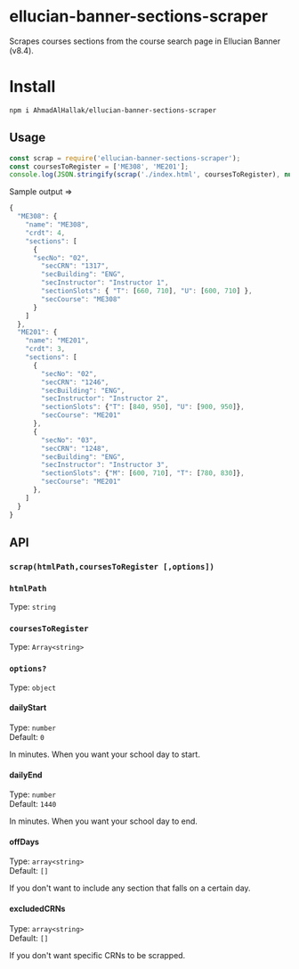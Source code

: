 # ellucian-banner-sections-scraper

Scrapes courses sections from the course search page in Ellucian Banner (v8.4).

# Install

```
npm i AhmadAlHallak/ellucian-banner-sections-scraper
```

## Usage

```js
const scrap = require('ellucian-banner-sections-scraper');
const coursesToRegister = ['ME308', 'ME201'];
console.log(JSON.stringify(scrap('./index.html', coursesToRegister), null, 2));
```
Sample output =>
```js
{
  "ME308": {
    "name": "ME308",
    "crdt": 4,
    "sections": [
      { 
      "secNo": "02",
        "secCRN": "1317",
        "secBuilding": "ENG",
        "secInstructor": "Instructor 1", 
        "sectionSlots": { "T": [660, 710], "U": [600, 710] },
        "secCourse": "ME308"
      }
    ]
  },
  "ME201": {
    "name": "ME201",
    "crdt": 3,
    "sections": [
      {
        "secNo": "02",
        "secCRN": "1246",
        "secBuilding": "ENG",
        "secInstructor": "Instructor 2",  
        "sectionSlots": {"T": [840, 950], "U": [900, 950]},
        "secCourse": "ME201"
      },
      {
        "secNo": "03",
        "secCRN": "1248",
        "secBuilding": "ENG",
        "secInstructor": "Instructor 3",  
        "sectionSlots": {"M": [600, 710], "T": [780, 830]},
        "secCourse": "ME201"
      },
    ]
  }
}
```
## API

### `scrap(htmlPath,coursesToRegister [,options])`

### `htmlPath`

Type: `string`

### `coursesToRegister`

Type: `Array<string>`

### `options?`
Type: `object`

#### dailyStart
Type: `number`\
Default: `0`

In minutes. When you want your school day to start.

#### dailyEnd
Type: `number`\
Default: `1440`

In minutes. When you want your school day to end.

#### offDays
Type: `array<string>`\
Default: `[]`

If you don't want to include any section that falls on a certain day.

#### excludedCRNs
Type: `array<string>`\
Default: `[]`

If you don't want specific CRNs to be scrapped.


